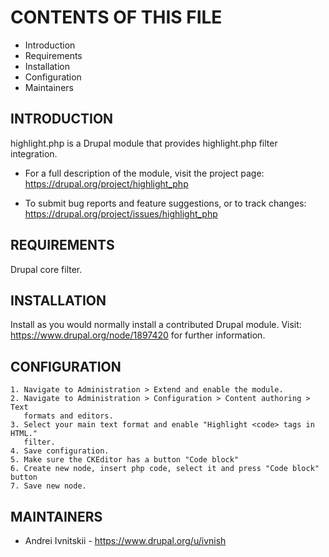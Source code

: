 # CONTENTS OF THIS FILE

 * Introduction
 * Requirements
 * Installation
 * Configuration
 * Maintainers


## INTRODUCTION

highlight.php is a Drupal module that provides highlight.php filter integration.

 * For a full description of the module, visit the project page:
   <https://drupal.org/project/highlight_php>

 * To submit bug reports and feature suggestions, or to track changes:
   <https://drupal.org/project/issues/highlight_php>


## REQUIREMENTS

Drupal core filter.


## INSTALLATION

Install as you would normally install a contributed Drupal module. Visit:
<https://www.drupal.org/node/1897420> for further information.


## CONFIGURATION

    1. Navigate to Administration > Extend and enable the module.
    2. Navigate to Administration > Configuration > Content authoring > Text
       formats and editors.
    3. Select your main text format and enable "Highlight <code> tags in HTML."
       filter.
    4. Save configuration.
    5. Make sure the CKEditor has a button "Code block"
    6. Create new node, insert php code, select it and press "Code block" button
    7. Save new node.


## MAINTAINERS

 * Andrei Ivnitskii - <https://www.drupal.org/u/ivnish>
